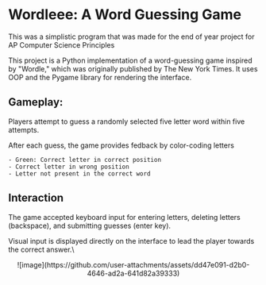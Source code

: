# Wordleee: A Word Guessing Game
This was a simplistic program that was made for the end of year project for AP Computer Science Principles

This project is a Python implementation of a word-guessing game inspired by "Wordle,"
which was originally published by The New York Times. It uses OOP and the Pygame library
for rendering the interface.

## Gameplay:

  Players attempt to guess a randomly selected five letter word within five attempts.
  
  After each guess, the game provides fedback by color-coding letters
  
    - Green: Correct letter in correct position
    - Correct letter in wrong position
    - Letter not present in the correct word

## Interaction

  The game accepted keyboard input for entering letters, deleting letters (backspace), and submitting guesses (enter key).
  
  Visual input is displayed directly on the interface to lead the player towards the correct answer.\


<p align="center">
![image](https://github.com/user-attachments/assets/dd47e091-d2b0-4646-ad2a-641d82a39333)
</p>
